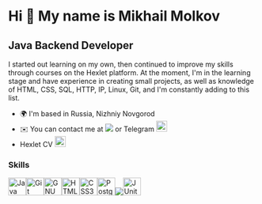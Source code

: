 Hi 👋 My name is Mikhail Molkov
===============================

Java Backend Developer
----------------------

I started out learning on my own, then continued to improve my skills through courses on the Hexlet platform. At the moment, I'm in the learning stage and have experience in creating small projects, as well as knowledge of HTML, CSS, SQL, HTTP, IP, Linux, Git, and I'm constantly adding to this list.

* 🌍  I'm based in Russia, Nizhniy Novgorod
* ✉️  You can contact me at <a href="mailto:mavolkom@gmail.com"><img src="https://img.icons8.com/?size=22&id=P7UIlhbpWzZm&format=png&color=000000"></a>
or Telegram <a href="https://t.me/MiVolcom"><img src="http://github.com/MiVolcom/MiVolcom/assets/150587919/d94dcb65-99ef-4f77-a905-802de4c97de8" width="22" height="22" alt="Telegram" /></a>
* Hexlet CV <a href="https://cv.hexlet.io/ru/users/12609"><img src="https://github.com/MiVolcom/MiVolcom/assets/150587919/65423058-8f44-449f-ad6e-f0945275fef0" width="22" height="22" alt="CV" /></a>





### Skills

<p align="left">
<a href="https://www.oracle.com/java/" target="_blank" rel="noreferrer"><img src="https://raw.githubusercontent.com/danielcranney/readme-generator/main/public/icons/skills/java-colored.svg" width="36" height="36" alt="Java" /></a><a href="https://git-scm.com/" target="_blank" rel="noreferrer"><img src="https://raw.githubusercontent.com/danielcranney/readme-generator/main/public/icons/skills/git-colored.svg" width="36" height="36" alt="Git" /></a><a href="https://www.gnu.org/software/bash/" target="_blank" rel="noreferrer"><img src="https://raw.githubusercontent.com/danielcranney/readme-generator/main/public/icons/skills/gnubash.svg" width="36" height="36" alt="GNU Bash" /></a><a href="https://developer.mozilla.org/en-US/docs/Glossary/HTML5" target="_blank" rel="noreferrer"><img src="https://raw.githubusercontent.com/danielcranney/readme-generator/main/public/icons/skills/html5-colored.svg" width="36" height="36" alt="HTML5" /></a><a href="https://www.w3.org/TR/CSS/#css" target="_blank" rel="noreferrer"><img src="https://raw.githubusercontent.com/danielcranney/readme-generator/main/public/icons/skills/css3-colored.svg" width="36" height="36" alt="CSS3" /></a><a href="https://www.postgresql.org/" target="_blank" rel="noreferrer"><img src="https://raw.githubusercontent.com/danielcranney/readme-generator/main/public/icons/skills/postgresql-colored.svg" width="36" height="36" alt="PostgreSQL" /></a><a href="https://www.jetbrains.com/idea/"><img src="https://img.icons8.com/?size=36&id=61466&format=png&color=000000"></a><a href="https://junit.org/junit5/"><img src="https://github.com/MiVolcom/MiVolcom/assets/150587919/f183ab2f-4753-49b6-ba3b-37fa6025d31c" width="36" height="36" alt="JUnit5" /></a>
</p>

